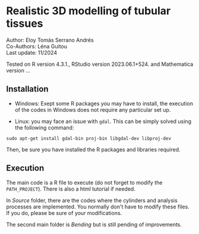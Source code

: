 
# Realistic 3D modelling of tubular tissues #

Author: Eloy Tomás Serrano Andrés \
Co-Authors: Léna Guitou \
Last update: 11/2024

Tested on R version 4.3.1., RStudio version 2023.06.1+524. and Mathematica version ...


## Installation ##

- Windows: Exept some R packages you may have to install, the execution of the codes in Windows does not require any particular set up. 

- Linux: you may face an issue with ``` gdal ```. This can be simply solved using the following command: 

``` sudo apt-get install gdal-bin proj-bin libgdal-dev libproj-dev ```

Then, be sure you have installed the R packages and libraries required. 
  

## Execution ##

The main code is a R file to execute (do not forget to modify the ```PATH_PROJECT```). There is also a html tutorial if needed. 

In *Source* folder, there are the codes where the cylinders and analysis processes are implemented. You normally don't have to modify these files. If you do, please be sure of your modifications. 

The second main folder is *Bending* but is still pending of improvements. 

